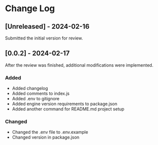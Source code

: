 # Change Log

## [Unreleased] - 2024-02-16

Submitted the initial version for review.

## [0.0.2] - 2024-02-17

After the review was finished, additional modifications were implemented.

### Added

- Added changelog
- Added comments to index.js
- Added .env to gitignore
- Added engine version requirements to package.json
- Added another command for README.md project setup

### Changed

- Changed the .env file to .env.example
- Changed version in package.json

